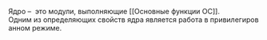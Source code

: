 Ядро –  это модули, выполняющие [[Основные функции ОС]]. 
 Одним из определяющих свойств ядра является работа в привилегированном режиме.